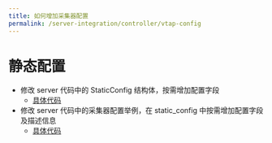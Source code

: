 ```yaml
---
title: 如何增加采集器配置
permalink: /server-integration/controller/vtap-config
---
```


# 静态配置

- 修改 server 代码中的 StaticConfig 结构体，按需增加配置字段
  - [具体代码](https://github.com/deepflowys/deepflow/blob/main/server/controller/model/static_config.go#L20)
- 修改 server 代码中的采集器配置举例，在 static_config 中按需增加配置字段及描述信息
  - [具体代码](https://github.com/deepflowys/deepflow/blob/main/server/controller/service/vtap_group_config_example.go#L172)
